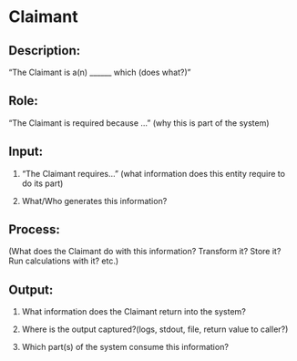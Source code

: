 # Claimant

## Description:

“The Claimant is a(n) ______ which (does what?)”

## Role:

“The Claimant is required because …” (why this is part of the system)

## Input:

1. “The Claimant requires…” (what information does this entity require to do its part)

2. What/Who generates this information?

## Process:

(What does the Claimant do with this information? Transform it? Store it? Run calculations with it? etc.)

## Output:

1. What information does the Claimant return into the system? 

2. Where is the output captured?(logs, stdout, file, return value to caller?) 

3. Which part(s) of the system consume this information?